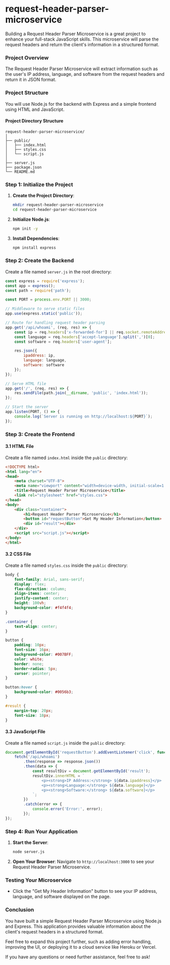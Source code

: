 # request-header-parser-microservice
Building a Request Header Parser Microservice is a great project to enhance your full-stack JavaScript skills. This microservice will parse the request headers and return the client's information in a structured format.

### Project Overview
The Request Header Parser Microservice will extract information such as the user's IP address, language, and software from the request headers and return it in JSON format.

### Project Structure
You will use Node.js for the backend with Express and a simple frontend using HTML and JavaScript.

#### Project Directory Structure
```
request-header-parser-microservice/
│
├── public/
│   ├── index.html
│   ├── styles.css
│   └── script.js
│
├── server.js
├── package.json
└── README.md
```

### Step 1: Initialize the Project

1. **Create the Project Directory**:
   ```bash
   mkdir request-header-parser-microservice
   cd request-header-parser-microservice
   ```

2. **Initialize Node.js**:
   ```bash
   npm init -y
   ```

3. **Install Dependencies**:
   ```bash
   npm install express
   ```

### Step 2: Create the Backend

Create a file named `server.js` in the root directory:

```javascript
const express = require('express');
const app = express();
const path = require('path');

const PORT = process.env.PORT || 3000;

// Middleware to serve static files
app.use(express.static('public'));

// Route for handling request header parsing
app.get('/api/whoami', (req, res) => {
    const ip = req.headers['x-forwarded-for'] || req.socket.remoteAddress;
    const language = req.headers['accept-language'].split(',')[0];
    const software = req.headers['user-agent'];

    res.json({
        ipaddress: ip,
        language: language,
        software: software
    });
});

// Serve HTML file
app.get('/', (req, res) => {
    res.sendFile(path.join(__dirname, 'public', 'index.html'));
});

// Start the server
app.listen(PORT, () => {
    console.log(`Server is running on http://localhost:${PORT}`);
});
```

### Step 3: Create the Frontend

#### 3.1 HTML File
Create a file named `index.html` inside the `public` directory:

```html
<!DOCTYPE html>
<html lang="en">
<head>
    <meta charset="UTF-8">
    <meta name="viewport" content="width=device-width, initial-scale=1.0">
    <title>Request Header Parser Microservice</title>
    <link rel="stylesheet" href="styles.css">
</head>
<body>
    <div class="container">
        <h1>Request Header Parser Microservice</h1>
        <button id="requestButton">Get My Header Information</button>
        <div id="result"></div>
    </div>
    <script src="script.js"></script>
</body>
</html>
```

#### 3.2 CSS File
Create a file named `styles.css` inside the `public` directory:

```css
body {
    font-family: Arial, sans-serif;
    display: flex;
    flex-direction: column;
    align-items: center;
    justify-content: center;
    height: 100vh;
    background-color: #f4f4f4;
}

.container {
    text-align: center;
}

button {
    padding: 10px;
    font-size: 16px;
    background-color: #007BFF;
    color: white;
    border: none;
    border-radius: 5px;
    cursor: pointer;
}

button:hover {
    background-color: #0056b3;
}

#result {
    margin-top: 20px;
    font-size: 18px;
}
```

#### 3.3 JavaScript File
Create a file named `script.js` inside the `public` directory:

```javascript
document.getElementById('requestButton').addEventListener('click', function () {
    fetch('/api/whoami')
        .then(response => response.json())
        .then(data => {
            const resultDiv = document.getElementById('result');
            resultDiv.innerHTML = `
                <p><strong>IP Address:</strong> ${data.ipaddress}</p>
                <p><strong>Language:</strong> ${data.language}</p>
                <p><strong>Software:</strong> ${data.software}</p>
            `;
        })
        .catch(error => {
            console.error('Error:', error);
        });
});
```

### Step 4: Run Your Application

1. **Start the Server**:
   ```bash
   node server.js
   ```

2. **Open Your Browser**:
   Navigate to `http://localhost:3000` to see your Request Header Parser Microservice.

### Testing Your Microservice
- Click the "Get My Header Information" button to see your IP address, language, and software displayed on the page.

### Conclusion
You have built a simple Request Header Parser Microservice using Node.js and Express. This application provides valuable information about the client's request headers in a structured format.

Feel free to expand this project further, such as adding error handling, improving the UI, or deploying it to a cloud service like Heroku or Vercel.

If you have any questions or need further assistance, feel free to ask!
